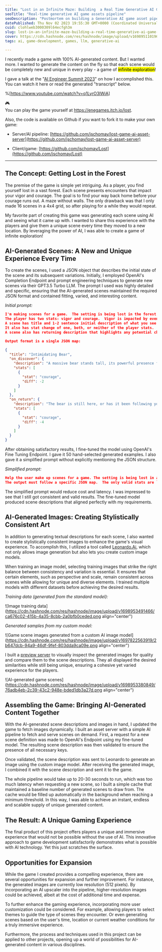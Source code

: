 ```yaml
---
title: "Lost in an Infinite Maze: Building  a Real Time Generative AI Game Assets Pipeline"
seoTitle: "Real-time generative AI game assets pipeline"
seoDescription: "Postmortem on building a Generative AI game asset pipeline with details on fine-tuning a LLM on OpenAI and a custom image model to generate game content."
datePublished: Thu Nov 02 2023 19:55:30 GMT+0000 (Coordinated Universal Time)
cuid: clohlweb3000309l64ecfgh3m
slug: lost-in-an-infinite-maze-building-a-real-time-generative-ai-game-assets-pipeline
cover: https://cdn.hashnode.com/res/hashnode/image/upload/v1698951101962/584af72b-3101-468a-89a1-c798082b207e.png
tags: ai, game-development, games, llm, generative-ai

---
```


I recently made a game with 100% AI-generated content. But I wanted more. I wanted to generate the content on the fly so that each scene would be completely new and unique in every play - a game of <mark>infinite exploration</mark>!

I gave a talk at the "[AI Engineer Summit 2023](https://www.ai.engineer/summit)" on how I accomplished this. You can watch it here or read the generated "transcript" below.

%[https://www.youtube.com/watch?v=q1LyrO3lWiA] 

<div data-node-type="callout">
<div data-node-type="callout-emoji">🎮</div>
<div data-node-type="callout-text">You can play the game yourself at <a target="_blank" rel="noopener noreferrer nofollow" href="https://enegames.itch.io/lost" style="pointer-events: none">https://enegames.itch.io/lost</a>.</div>
</div>

Also, the code is available on Github if you want to fork it to make your own game:

* Server/AI pipeline: [https://github.com/jschomay/lost-game-ai-asset-server](https://github.com/jschomay/lost-game-ai-asset-server)
    
* Client/game: [https://github.com/jschomay/Lost](https://github.com/jschomay/Lost)
    

---

## The Concept: Getting Lost in the Forest

The premise of the game is simple yet intriguing. As a player, you find yourself lost in a vast forest. Each scene presents encounters that impact your vigor and courage. The goal is to find your way back home before your courage runs out. A maze without walls. The only drawback was that I only made 16 scenes in a 4x4 grid, so after playing for a while they would repeat.

My favorite part of creating this game was generating each scene using AI and seeing what it came up with. I wanted to share this experience with the players and give them a unique scene every time they moved to a new location. By leveraging the power of AI, I was able to create a game of infinite exploration!

## AI-Generated Scenes: A New and Unique Experience Every Time

To create the scenes, I used a JSON object that describes the initial state of the scene and its subsequent variations. Initially, I employed OpenAI's Completion Endpoint and prompt engineering techniques to generate new scenes via their GPT3.5 Turbo LLM. The prompt I used was highly detailed and specific, ensuring that the AI-generated scenes maintained the required JSON format and contained fitting, varied, and interesting content.

*Initial prompt:*

```json
I'm making scenes for a game.  The setting is being lost in the forest.  Each scene has a unique feature that can be frightening, inspiring, relaxing, etc.  The scene can feature an encounter that is either animal, natural, human, or supernatural.
The player has two stats: vigor and courage.  Vigor is impacted by events that give or take energy and effort.  Courage is impacted by events that add or reduce fear and uncertainty.
A scene has title and 1-2 sentence initial description of what you see and how it effects you (in second person).  
It also has stat change of one, both, or neither of the player stats.  Changes should be an integer between -4 and 4.
A scene also has returning description that highlights any potential changes and how they impact you and a corresponding returning stat change.

Output format is a single JSON map:

{
  "title": "Intimidating Bear",
  "on_discover": {
    "description": "A massive bear stands tall, its powerful presence filling you with both awe and fear. You tread cautiously, knowing any sudden movement could provoke its fierce wrath. Best not to linger.",
    "stats": [
      {
        "stat": "courage",
        "diff": -2
      }
    ]
  },
  "on_return": {
    "description": "The bear is still here, or has it been following you?",
    "stats": [
      {
        "stat": "courage",
        "diff": -4
      }
    ]
  }
}
```

After obtaining satisfactory results, I fine-tuned the model using OpenAI's Fine Tuning Endpoint. I gave it 50 hand-selected generated examples. I also gave it a simplified prompt without explicitly mentioning the JSON structure.

*Simplified prompt:*

```json
Help the user make up scenes for a game. The setting is being lost in a forest. Scenes have different feelings and involve various encounters.
The output must follow a specific JSON map.  The only valid stats are `vigor` and `courage`.
```

The simplified prompt would reduce cost and latency. I was impressed to see that I still got consistent and valid results. The fine-tuned model produced scene descriptions that aligned perfectly with my requirements.

## AI-Generated Images: Creating Stylistically Consistent Art

In addition to generating textual descriptions for each scene, I also wanted to create stylistically consistent images to enhance the game's visual experience. To accomplish this, I utilized a tool called [Leonardo.Ai](https://leonardo.ai/), which not only allows image generation but also lets you create custom image models.

When training an image model, selecting training images that strike the right balance between consistency and variation is essential. It ensures that certain elements, such as perspective and scale, remain consistent across scenes while allowing for unique and diverse elements. I trained multiple models with different datasets before achieving the desired results.

*Training data (generated from the standard model):*

![Image training data](https://cdn.hashnode.com/res/hashnode/image/upload/v1698953491466/ca676c02-415b-4a35-8cbb-2a0bfb0ceded.png align="center")

*Generated samples from my custom model:*

![Game scene images generated from a custom AI image model](https://cdn.hashnode.com/res/hashnode/image/upload/v1697822563919/2b647dcb-94a9-46df-9fef-803dda9ca09e.png align="center")

I built a [preview server](https://lost-game-ai-assets-server.fly.dev/scenes) to visually inspect the generated images for quality and compare them to the scene descriptions. They all displayed the desired similarities while still being unique, ensuring a cohesive yet varied experience for the players.

![AI-generated game scenes](https://cdn.hashnode.com/res/hashnode/image/upload/v1698953380849/76adb4eb-2c39-43c2-948e-bded1db3a27d.png align="center")

## Assembling the Game: Bringing AI-Generated Content Together

With the AI-generated scene descriptions and images in hand, I updated the game to fetch images dynamically. I built an asset server with a simple AI pipeline to fetch and serve scenes on demand. First, a request for a new scene definition was made to OpenAI's Endpoint using my fine-tuned model. The resulting scene description was then validated to ensure the presence of all necessary keys.

Once validated, the scene description was sent to Leonardo to generate an image using the custom image model. After receiving the generated image, I combined it with the scene description and sent it to the game.

The whole pipeline would take up to 20-30 seconds to run, which was too much latency when requesting a new scene, so I built a simple cache that maintained a baseline number of generated scenes to draw from. The cache would be filled up automatically in the background when reaching a minimum threshold. In this way, I was able to achieve an instant, endless and scalable supply of unique generated content.

## The Result: A Unique Gaming Experience

The final product of this project offers players a unique and immersive experience that would not be possible without the use of AI. This innovative approach to game development satisfactorily demonstrates what is possible with AI technology. Yet this just scratches the surface.

## Opportunities for Expansion

While the game I created provides a compelling experience, there are several opportunities for expansion and further improvement. For instance, the generated images are currently low resolution (512 pixels). By incorporating an AI upscaler into the pipeline, higher-resolution images could be achieved, albeit at the cost of additional time and expense.

To further enhance the gaming experience, incorporating more user customization could be considered. For example, allowing players to select themes to guide the type of scenes they encounter. Or even generating scenes based on the user's time, location or current weather conditions for a truly immersive experience.

Furthermore, the process and techniques used in this project can be applied to other projects, opening up a world of possibilities for AI-generated content in various disciplines.